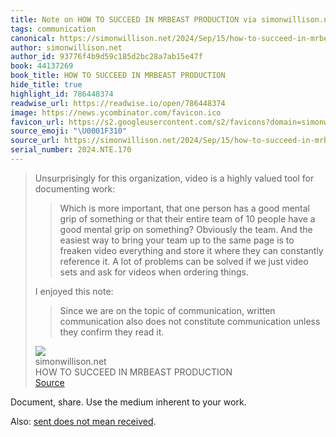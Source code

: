 ```yaml
---
title: Note on HOW TO SUCCEED IN MRBEAST PRODUCTION via simonwillison.net
tags: communication
canonical: https://simonwillison.net/2024/Sep/15/how-to-succeed-in-mrbeast-production/
author: simonwillison.net
author_id: 93776f4b9d59c185d2bc28a7ab15e47f
book: 44137269
book_title: HOW TO SUCCEED IN MRBEAST PRODUCTION
hide_title: true
highlight_id: 786448374
readwise_url: https://readwise.io/open/786448374
image: https://news.ycombinator.com/favicon.ico
favicon_url: https://s2.googleusercontent.com/s2/favicons?domain=simonwillison.net
source_emoji: "\U0001F310"
source_url: https://simonwillison.net/2024/Sep/15/how-to-succeed-in-mrbeast-production/#:~:text=Unsurprisingly%20for%20this,they%20read%20it.
serial_number: 2024.NTE.170
---
```

> Unsurprisingly for this organization, video is a highly valued tool for documenting work:
> 
> > Which is more important, that one person has a good mental grip of something or that their entire team of 10 people have a good mental grip on something? Obviously the team. And the easiest way to bring your team up to the same page is to freaken video everything and store it where they can constantly reference it. A lot of problems can be solved if we just video sets and ask for videos when ordering things.
> 
> I enjoyed this note:
> 
> > Since we are on the topic of communication, written communication also does not constitute communication unless they confirm they read it.
> <div class="quoteback-footer"><div class="quoteback-avatar"><img class="mini-favicon" src="https://s2.googleusercontent.com/s2/favicons?domain=simonwillison.net"></div><div class="quoteback-metadata"><div class="metadata-inner"><span style="display:none">FROM:</span><div aria-label="simonwillison.net" class="quoteback-author"> simonwillison.net</div><div aria-label="HOW TO SUCCEED IN MRBEAST PRODUCTION" class="quoteback-title"> HOW TO SUCCEED IN MRBEAST PRODUCTION</div></div></div><div class="quoteback-backlink"><a target="_blank" aria-label="go to the full text of this quotation" rel="noopener" href="https://simonwillison.net/2024/Sep/15/how-to-succeed-in-mrbeast-production/#:~:text=Unsurprisingly%20for%20this,they%20read%20it." class="quoteback-arrow"> Source</a></div></div>

Document, share. Use the medium inherent to your work.

Also: [sent does not mean received](https://www.joshbeckman.org/notes/787912681).